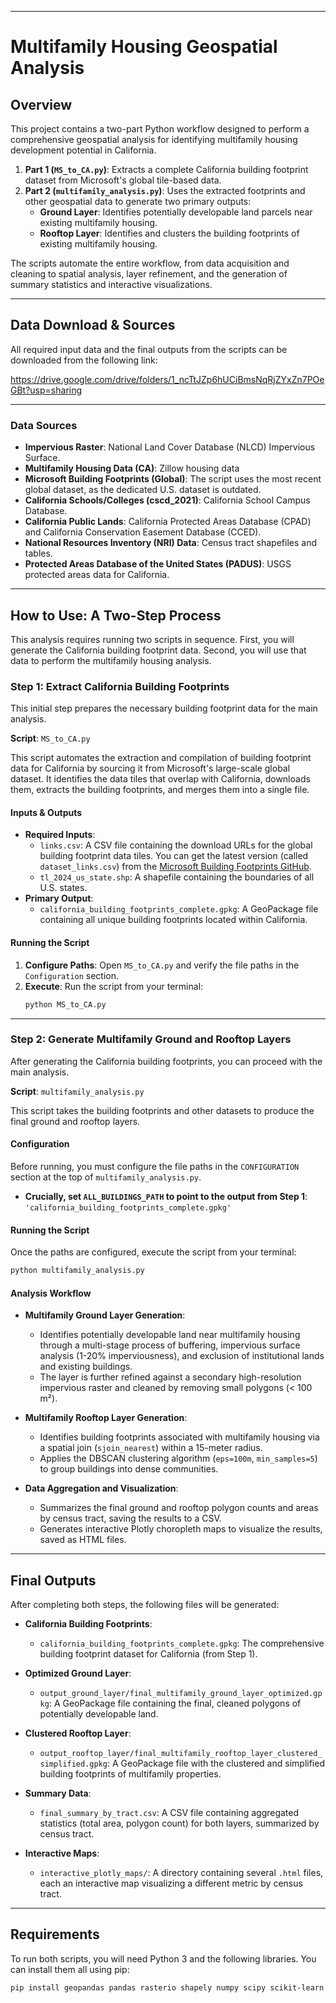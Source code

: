 
-----

# Multifamily Housing Geospatial Analysis

## Overview

This project contains a two-part Python workflow designed to perform a comprehensive geospatial analysis for identifying multifamily housing development potential in California.

1.  **Part 1 (`MS_to_CA.py`)**: Extracts a complete California building footprint dataset from Microsoft's global tile-based data.
2.  **Part 2 (`multifamily_analysis.py`)**: Uses the extracted footprints and other geospatial data to generate two primary outputs:
      * **Ground Layer**: Identifies potentially developable land parcels near existing multifamily housing.
      * **Rooftop Layer**: Identifies and clusters the building footprints of existing multifamily housing.

The scripts automate the entire workflow, from data acquisition and cleaning to spatial analysis, layer refinement, and the generation of summary statistics and interactive visualizations.

-----

## Data Download & Sources

All required input data and the final outputs from the scripts can be downloaded from the following link:

https://drive.google.com/drive/folders/1_ncTtJZp6hUCiBmsNqRjZYxZn7POeGBt?usp=sharing

-----

### Data Sources

  * **Impervious Raster**: National Land Cover Database (NLCD) Impervious Surface.
  * **Multifamily Housing Data (CA)**: Zillow housing data
  * **Microsoft Building Footprints (Global)**: The script uses the most recent global dataset, as the dedicated U.S. dataset is outdated.
  * **California Schools/Colleges (cscd\_2021)**: California School Campus Database.
  * **California Public Lands**: California Protected Areas Database (CPAD) and California Conservation Easement Database (CCED).
  * **National Resources Inventory (NRI) Data**: Census tract shapefiles and tables.
  * **Protected Areas Database of the United States (PADUS)**: USGS protected areas data for California.

-----

## How to Use: A Two-Step Process

This analysis requires running two scripts in sequence. First, you will generate the California building footprint data. Second, you will use that data to perform the multifamily housing analysis.

### **Step 1: Extract California Building Footprints**

This initial step prepares the necessary building footprint data for the main analysis.

**Script**: `MS_to_CA.py`

This script automates the extraction and compilation of building footprint data for California by sourcing it from Microsoft's large-scale global dataset. It identifies the data tiles that overlap with California, downloads them, extracts the building footprints, and merges them into a single file.

#### **Inputs & Outputs**

  * **Required Inputs**:
      * `links.csv`: A CSV file containing the download URLs for the global building footprint data tiles. You can get the latest version (called `dataset_links.csv`) from the [Microsoft Building Footprints GitHub](https://github.com/microsoft/GlobalMLBuildingFootprints?tab=readme-ov-file).
      * `tl_2024_us_state.shp`: A shapefile containing the boundaries of all U.S. states.
  * **Primary Output**:
      * `california_building_footprints_complete.gpkg`: A GeoPackage file containing all unique building footprints located within California.

#### **Running the Script**

1.  **Configure Paths**: Open `MS_to_CA.py` and verify the file paths in the `Configuration` section.
2.  **Execute**: Run the script from your terminal:
    ```bash
    python MS_to_CA.py
    ```

-----

### **Step 2: Generate Multifamily Ground and Rooftop Layers**

After generating the California building footprints, you can proceed with the main analysis.

**Script**: `multifamily_analysis.py`

This script takes the building footprints and other datasets to produce the final ground and rooftop layers.

#### **Configuration**

Before running, you must configure the file paths in the `CONFIGURATION` section at the top of `multifamily_analysis.py`.

  * **Crucially, set `ALL_BUILDINGS_PATH` to point to the output from Step 1**:
    `'california_building_footprints_complete.gpkg'`

#### **Running the Script**

Once the paths are configured, execute the script from your terminal:

```bash
python multifamily_analysis.py
```

#### **Analysis Workflow**

  * **Multifamily Ground Layer Generation**:

      * Identifies potentially developable land near multifamily housing through a multi-stage process of buffering, impervious surface analysis (1-20% imperviousness), and exclusion of institutional lands and existing buildings.
      * The layer is further refined against a secondary high-resolution impervious raster and cleaned by removing small polygons (\< 100 m²).

  * **Multifamily Rooftop Layer Generation**:

      * Identifies building footprints associated with multifamily housing via a spatial join (`sjoin_nearest`) within a 15-meter radius.
      * Applies the DBSCAN clustering algorithm (`eps=100m`, `min_samples=5`) to group buildings into dense communities.

  * **Data Aggregation and Visualization**:

      * Summarizes the final ground and rooftop polygon counts and areas by census tract, saving the results to a CSV.
      * Generates interactive Plotly choropleth maps to visualize the results, saved as HTML files.

-----

## Final Outputs

After completing both steps, the following files will be generated:

  * **California Building Footprints**:

      * `california_building_footprints_complete.gpkg`: The comprehensive building footprint dataset for California (from Step 1).

  * **Optimized Ground Layer**:

      * `output_ground_layer/final_multifamily_ground_layer_optimized.gpkg`: A GeoPackage file containing the final, cleaned polygons of potentially developable land.

  * **Clustered Rooftop Layer**:

      * `output_rooftop_layer/final_multifamily_rooftop_layer_clustered_simplified.gpkg`: A GeoPackage file with the clustered and simplified building footprints of multifamily properties.

  * **Summary Data**:

      * `final_summary_by_tract.csv`: A CSV file containing aggregated statistics (total area, polygon count) for both layers, summarized by census tract.

  * **Interactive Maps**:

      * `interactive_plotly_maps/`: A directory containing several `.html` files, each an interactive map visualizing a different metric by census tract.

-----

## Requirements

To run both scripts, you will need Python 3 and the following libraries. You can install them all using pip:

```bash
pip install geopandas pandas rasterio shapely numpy scipy scikit-learn plotly requests pyquadkey2 fiona
```
